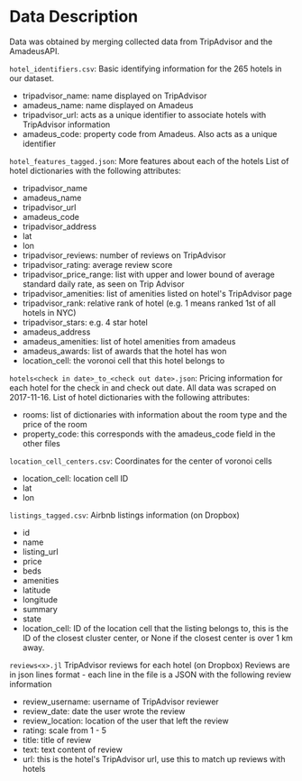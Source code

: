 # Data Description

Data was obtained by merging collected data from TripAdvisor and the AmadeusAPI.

`hotel_identifiers.csv`: Basic identifying information for the 265 hotels in our dataset.
* tripadvisor_name: name displayed on TripAdvisor
* amadeus_name: name displayed on Amadeus
* tripadvisor_url: acts as a unique identifier to associate hotels with TripAdvisor information
* amadeus_code: property code from Amadeus. Also acts as a unique identifier

`hotel_features_tagged.json`: More features about each of the hotels
List of hotel dictionaries with the following attributes:
* tripadvisor_name
* amadeus_name
* tripadvisor_url
* amadeus_code
* tripadvisor_address
* lat
* lon
* tripadvisor_reviews: number of reviews on TripAdvisor
* tripadvisor_rating: average review score 
* tripadvisor_price_range: list with upper and lower bound of average standard daily rate, as seen on Trip Advisor
* tripadvisor_amenities: list of amenities listed on hotel's TripAdvisor page
* tripadvisor_rank: relative rank of hotel (e.g. 1 means ranked 1st of all hotels in NYC)
* tripadvisor_stars: e.g. 4 star hotel
* amadeus_address
* amadeus_amenities: list of hotel amenities from amadeus
* amadeus_awards: list of awards that the hotel has won
* location_cell: the voronoi cell that this hotel belongs to

`hotels<check in date>_to_<check out date>.json`: Pricing information for each hotel for the check in and check out date. All data was scraped on 2017-11-16. 
List of hotel dictionaries with the following attributes:
* rooms: list of dictionaries with information about the room type and the price of the room
* property_code: this corresponds with the amadeus_code field in the other files

`location_cell_centers.csv`: Coordinates for the center of voronoi cells
* location_cell: location cell ID
* lat
* lon

`listings_tagged.csv`: Airbnb listings information (on Dropbox)
* id
* name
* listing_url
* price
* beds
* amenities
* latitude 
* longitude
* summary
* state
* location_cell: ID of the location cell that the listing belongs to, this is the ID of the closest cluster center, or None if the closest center is over 1 km away. 

`reviews<x>.jl` TripAdvisor reviews for each hotel (on Dropbox)
Reviews are in json lines format - each line in the file is a JSON with the following review information
* review_username: username of TripAdvisor reviewer
* review_date: date the user wrote the review
* review_location: location of the user that left the review
* rating: scale from 1 - 5
* title: title of review
* text: text content of review
* url: this is the hotel's TripAdvisor url, use this to match up reviews with hotels
